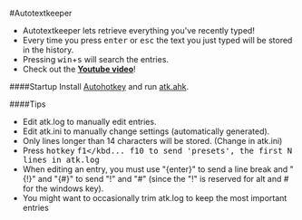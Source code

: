 #Autotextkeeper
* Autotextkeeper lets retrieve everything you've recently typed!
* Every time you press <kbd>enter</kbd> or <kbd>esc</kbd> the text you just typed will be stored in the history.
* Pressing <kbd>win</kbd>+<kbd>s</kbd> will search the entries.
* Check out the **[Youtube video](https://www.youtube.com/watch?v=buHfIfkn3JM&feature=youtu.be)**!

####Startup
Install [Autohotkey](http://www.autohotkey.com/) and run [atk.ahk](https://github.com/q335r49/Autotextkeeper/raw/master/atk.ahk).

####Tips
- Edit atk.log to manually edit entries.
- Edit atk.ini to manually change settings (automatically generated).
- Only lines longer than 14 characters will be stored. (Change in atk.ini)
- Press <kbd>hotkey</kbd> <kbd>f1</kbd... <kbd>f10</kbd> to send 'presets', the first N lines in atk.log
- When editing an entry, you must use "{enter}" to send a line break and "{!}" and "{#}" to send "!" and "#" (since the "!" is reserved for alt and # for the windows key).
- You might want to occasionally trim atk.log to keep the most important entries
